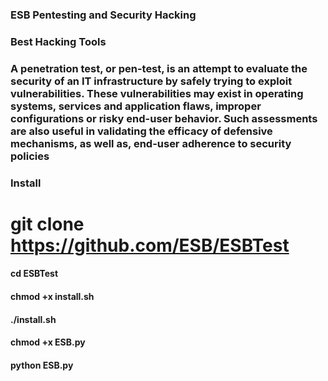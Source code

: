 
### ESB Pentesting and Security Hacking

### Best Hacking Tools

### A penetration test, or pen-test, is an attempt to evaluate the security of an IT infrastructure by safely trying to exploit vulnerabilities. These vulnerabilities may exist in operating systems, services and application flaws, improper configurations or risky end-user behavior. Such assessments are also useful in validating the efficacy of defensive mechanisms, as well as, end-user adherence to security policies

### Install

# git clone https://github.com/ESB/ESBTest

#### cd ESBTest

#### chmod +x install.sh

#### ./install.sh

#### chmod +x ESB.py

#### python ESB.py
